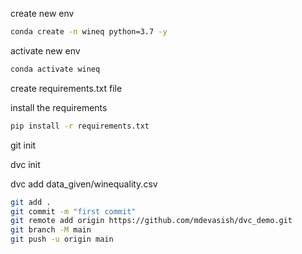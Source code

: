 create new env

```bash
conda create -n wineq python=3.7 -y
```

activate new env

```bash
conda activate wineq
```

create requirements.txt file

install the requirements
```bash
pip install -r requirements.txt
```

git init

dvc init

dvc add data_given/winequality.csv

``` bash
git add .
git commit -m "first commit"
git remote add origin https://github.com/mdevasish/dvc_demo.git
git branch -M main
git push -u origin main
```
